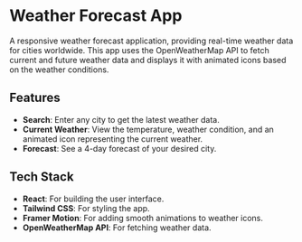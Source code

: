 # Weather Forecast App

A responsive weather forecast application, providing real-time weather data for cities worldwide. This app uses the OpenWeatherMap API to fetch current and future weather data and displays it with animated icons based on the weather conditions.

## Features

- **Search**: Enter any city to get the latest weather data.
- **Current Weather**: View the temperature, weather condition, and an animated icon representing the current weather.
- **Forecast**: See a 4-day forecast of your desired city.

## Tech Stack

- **React**: For building the user interface.
- **Tailwind CSS**: For styling the app.
- **Framer Motion**: For adding smooth animations to weather icons.
- **OpenWeatherMap API**: For fetching weather data.
